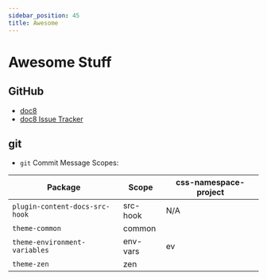 ```yaml
---
sidebar_position: 45
title: Awesome
---
```


# Awesome Stuff

## GitHub

- [doc8](https://github.com/docupotamus/docupotamus/)
- [doc8 Issue Tracker](https://github.com/docupotamus/docupotamus/issues)

## git

- `git` Commit Message Scopes:

| Package                        | Scope    | css-namespace-project |
| ------------------------------ | -------- | --------------------- |
| `plugin-content-docs-src-hook` | src-hook | N/A                   |
| `theme-common`                 | common   |                       |
| `theme-environment-variables`  | env-vars | ev                    |
| `theme-zen`                    | zen      |                       |
